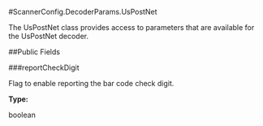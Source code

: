 #ScannerConfig.DecoderParams.UsPostNet

The UsPostNet class provides access to parameters that are available
 for the UsPostNet decoder.

##Public Fields

###reportCheckDigit

Flag to enable reporting the bar code check digit.

**Type:**

boolean

